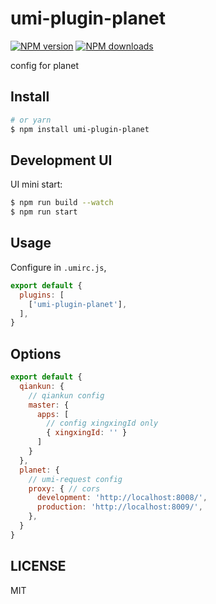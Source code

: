# umi-plugin-planet

[![NPM version](https://img.shields.io/npm/v/umi-plugin-planet.svg?style=flat)](https://npmjs.org/package/umi-plugin-planet)
[![NPM downloads](http://img.shields.io/npm/dm/umi-plugin-planet.svg?style=flat)](https://npmjs.org/package/umi-plugin-planet)

config for planet

## Install

```bash
# or yarn
$ npm install umi-plugin-planet
```
## Development UI

UI mini start:

```bash
$ npm run build --watch
$ npm run start
```

## Usage

Configure in `.umirc.js`,

```js
export default {
  plugins: [
    ['umi-plugin-planet'],
  ],
}
```

## Options

```js
export default {
  qiankun: {
    // qiankun config
    master: {
      apps: [
        // config xingxingId only
        { xingxingId: '' }
      ]
    }
  },
  planet: {
    // umi-request config
    proxy: { // cors
      development: 'http://localhost:8008/',
      production: 'http://localhost:8009/',
    },
  }
}
```

## LICENSE

MIT
